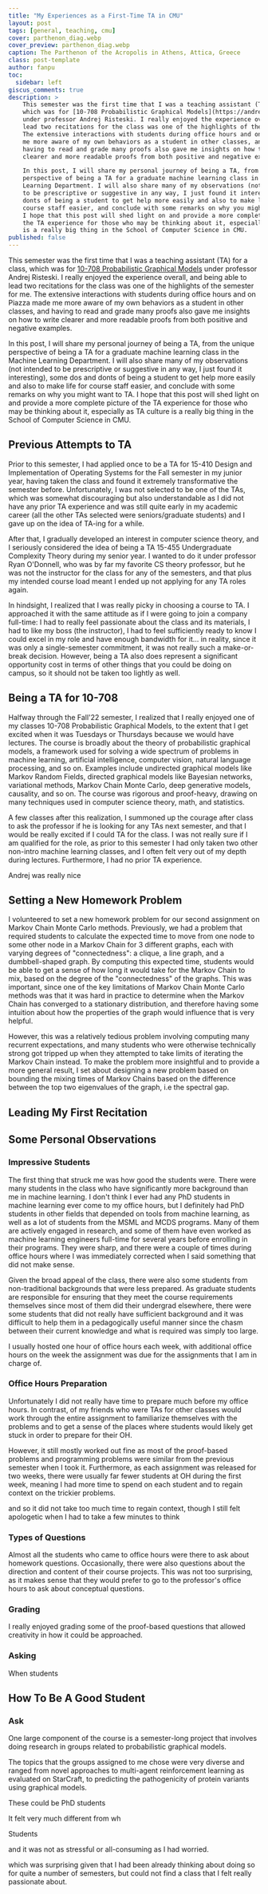 ```yaml
---
title: "My Experiences as a First-Time TA in CMU"
layout: post
tags: [general, teaching, cmu]
cover: parthenon_diag.webp
cover_preview: parthenon_diag.webp
caption: The Parthenon of the Acropolis in Athens, Attica, Greece
class: post-template
author: fanpu
toc:
  sidebar: left
giscus_comments: true
description: >
    This semester was the first time that I was a teaching assistant (TA) for a class,
    which was for [10-708 Probabilistic Graphical Models](https://andrejristeski.github.io/10708-S23/)
    under professor Andrej Risteski. I really enjoyed the experience overall, and being able to
    lead two recitations for the class was one of the highlights of the semester for me. 
    The extensive interactions with students during office hours and on Piazza made
    me more aware of my own behaviors as a student in other classes, and
    having to read and grade many proofs also gave me insights on how to write
    clearer and more readable proofs from both positive and negative examples.

    In this post, I will share my personal journey of being a TA, from the unique
    perspective of being a TA for a graduate machine learning class in the Machine
    Learning Department. I will also share many of my observations (not intended
    to be prescriptive or suggestive in any way, I just found it interesting), some dos and
    donts of being a student to get help more easily and also to make life for
    course staff easier, and conclude with some remarks on why you might want to TA.
    I hope that this post will shed light on and provide a more complete picture of
    the TA experience for those who may be thinking about it, especially as TA culture
    is a really big thing in the School of Computer Science in CMU.
published: false
---
```

This semester was the first time that I was a teaching assistant (TA) for a
class, which was for [10-708 Probabilistic Graphical
Models](https://andrejristeski.github.io/10708-S23/) under professor Andrej
Risteski. I really enjoyed the experience overall, and being able to lead two
recitations for the class was one of the highlights of the semester for me.  The
extensive interactions with students during office hours and on Piazza made me
more aware of my own behaviors as a student in other classes, and having to read
and grade many proofs also gave me insights on how to write clearer and more
readable proofs from both positive and negative examples.

In this post, I will share my personal journey of being a TA, from the unique
perspective of being a TA for a graduate machine learning class in the Machine
Learning Department. I will also share many of my observations (not intended
to be prescriptive or suggestive in any way, I just found it interesting), some dos and
donts of being a student to get help more easily and also to make life for
course staff easier, and conclude with some remarks on why you might want to TA.
I hope that this post will shed light on and provide a more complete picture of
the TA experience for those who may be thinking about it, especially as TA culture
is a really big thing in the School of Computer Science in CMU.

## Previous Attempts to TA
Prior to this semester, I had applied once to be a TA for 15-410 Design and Implementation of 
Operating Systems for the Fall semester in my junior year, having taken the class
and found it extremely transformative the semester before. Unfortunately, I was
not selected to be one of the TAs, which was somewhat discouraging but also understandable
as I did not have any prior TA experience and was still quite early in my academic career
(all the other TAs selected were seniors/graduate students) and I gave up on the
idea of TA-ing for a while.

After that, I gradually developed an interest in computer science theory, and I seriously
considered the idea of being a TA 15-455 Undergraduate Complexity Theory during my senior
year. I wanted to do it under professor Ryan O'Donnell, who was by far my favorite
CS theory professor, but he was not the instructor for the class for any of the semesters,
and that plus my intended course load meant I ended up not applying for any TA roles again.

In hindsight, I realized that I was really picky in choosing a course to TA. 
I approached it with the same attitude as if I were going to join a company full-time: I had to
really feel passionate about the class and its materials, I had to like my boss
(the instructor), I had to feel sufficiently ready to know I could excel in my
role and have enough bandwidth for it... in reality, since it was only a
single-semester commitment, it was not really such a make-or-break decision. However,
being a TA also does represent a significant opportunity cost in terms of other things
that you could be doing on campus, so it should not be taken too lightly as well.

## Being a TA for 10-708
Halfway through the Fall'22 semester, I realized that I really enjoyed one of my
classes 10-708 Probabilistic Graphical Models, to the extent that I get excited
when it was Tuesdays or Thursdays because we would have lectures.  The course is
broadly about the theory of probabilistic graphical models, a framework used for
solving a wide spectrum of problems in machine learning, artificial
intelligence, computer vision, natural language processing, and so on. Examples
include undirected graphical models like Markov Random Fields, directed
graphical models like Bayesian networks, variational methods, Markov Chain Monte
Carlo, deep generative models, causality, and so on. The course was rigorous and
proof-heavy, drawing on many techniques used in computer science theory, math,
and statistics.

A few classes after this realization, I summoned up the courage after class to
ask the professor if he is looking for any TAs next semester, and that I would
be really excited if I could TA for the class. I was not really sure if I am
qualified for the role, as prior to this semester I had only taken two other
non-intro machine learning classes, and I often felt very out of my depth during
lectures. Furthermore, I had no prior TA experience. 

Andrej was really nice 

## Setting a New Homework Problem
I volunteered to set a new homework problem for our second assignment
on Markov Chain Monte Carlo methods. Previously, we had a problem
that required students to calculate the expected time to move 
from one node to some other node in a Markov Chain for 3 different graphs,
each with varying degrees of "connectedness": a clique, a line graph,
and a dumbbell-shaped graph. By computing this expected time,
students would be able to get a sense of how long it would take for
the Markov Chain to mix, based on the degree of the "connectedness" of the
graphs. This was important, since one of the key limitations of
Markov Chain Monte Carlo methods was that it was hard in practice to determine
when the Markov Chain has converged to a stationary distribution, and therefore
having some intuition about how the properties of the graph would influence that
is very helpful.

However, this was a relatively tedious problem involving computing many
recurrent expectations, and many students who were otherwise technically strong
got tripped up when they attempted to take limits of iterating the Markov Chain
instead. To make the problem more insightful and to provide a more general
result, I set about designing a new problem based on bounding
the mixing times of Markov Chains based on the difference between the
top two eigenvalues of the graph, i.e the spectral gap.



## Leading My First Recitation

## Some Personal Observations

### Impressive Students
The first thing that struck me was how good the students were. There were many
students in the class who have significantly more background than me in machine
learning. I don't think I ever had any PhD students in machine learning ever
come to my office hours, but I definitely had PhD students in other fields that
depended on tools from machine learning, as well as a lot of students from the MSML
and MCDS programs. Many of them are actively engaged in research,
and some of them have even worked as machine learning engineers full-time for
several years before enrolling in their programs. They were sharp, and there
were a couple of times during office hours where I was immediately corrected
when I said something that did not make sense.

Given the broad appeal of the class, there were also some students from
non-traditional backgrounds that were less prepared. As graduate students are
responsible for ensuring that they meet the course requirements themselves since
most of them did their undergrad elsewhere, there were some students that
did not really have sufficient background and it was difficult to help
them in a pedagogically useful manner since the chasm between their
current knowledge and what is required was simply too large.


I usually hosted one hour of office hours each week, with additional office
hours on the week the assignment was due for the assignments that I am in charge
of.

### Office Hours Preparation
Unfortunately I did not really have time to prepare much before my office hours.
In contrast, of my friends who were TAs for other classes would work through the entire
assignment to familiarize themselves with the problems and to get a sense of the
places where students would likely get stuck in order to prepare for their OH. 

However, it still mostly worked out fine as most of the proof-based problems
and programming problems were similar from the previous semester when I took it.
Furthermore, as
each assignment was released for two weeks, there were usually far fewer students
at OH during the first week, meaning I had more time to spend on each student
and to regain context on the trickier problems. 


and so it did not take too much time to regain context, though I still
felt apologetic when I had to take a few minutes to think 



### Types of Questions
Almost all the students who came to office hours were there to ask about
homework questions.  Occasionally, there were also questions about the direction
and content of their course projects. This was not too surprising,
as it makes sense that they would prefer to go to the professor's office hours
to ask about conceptual questions.

### Grading
I really enjoyed grading some of the proof-based questions that allowed creativity
in how it could be approached.

### Asking
When students 

## How To Be A Good Student

### Ask 


One large component of the
course is a semester-long project that involves doing research in groups related
to probabilistic graphical models.

<!-- I recall how when I was grading the student midway reports,  -->

The topics that the groups assigned to me chose were very diverse and
ranged from novel approaches to multi-agent reinforcement learning as evaluated
on StarCraft, to predicting the pathogenicity of protein variants using
graphical models. 


These could be PhD students

 It felt very much
different from wh


Students
<!-- We had a weekly hourly staff meeting, and used Slack for  -->



<!-- Back then, I was not entirely -->
<!-- sure whether he had a good impression of me, because I was always eating during class
(I had back-to-back classes before that and it was lunchtime) -->



<!-- (instead I took his classes 15-459 Quantum Computation and 15-751 A Theorist's Toolkit during
each of the semesters respectively), and I  -->


 and it was not as
stressful or all-consuming as I had worried. 



which was surprising given that I had been already thinking about doing so for quite
a number of semesters, but could not find a class that I felt really passionate about.


<!-- 
, which was surprising
given how it has been a while since I had wanted to try being a TA. -->